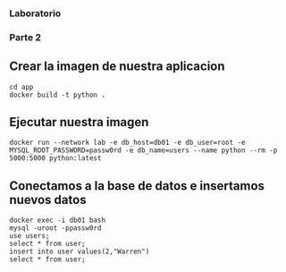 ### Laboratorio

### Parte 2

## Crear la imagen de nuestra aplicacion

``` 
cd app
docker build -t python . 
```

## Ejecutar nuestra imagen

```
docker run --network lab -e db_host=db01 -e db_user=root -e MYSQL_ROOT_PASSWORD=passw0rd -e db_name=users --name python --rm -p 5000:5000 python:latest
```

## Conectamos a la base de datos e insertamos nuevos datos

```
docker exec -i db01 bash
mysql -uroot -ppassw0rd
use users;
select * from user;
insert into user values(2,"Warren")
select * from user;
```

